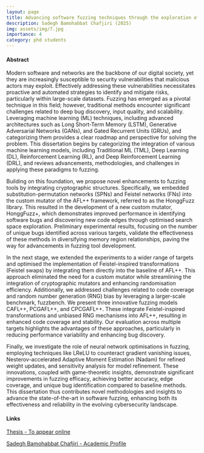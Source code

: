 ```yaml
---
layout: page
title: Advancing software fuzzing techniques through the exploration of cryptographic concepts and machine learning
description: Sadegh Bamohabbat Chafjiri (2025)
img: assets/img/7.jpg
importance: 4
category: phd students
---
```


#### Abstract

Modern software and networks are the backbone of our digital society, yet they are increasingly susceptible to security vulnerabilities that malicious actors may exploit. Effectively addressing these vulnerabilities necessitates proactive and automated strategies to identify and mitigate risks, particularly within large-scale datasets. Fuzzing has emerged as a pivotal technique in this field; however, traditional methods encounter significant challenges related to deep bug discovery, input quality, and scalability. Leveraging machine learning (ML) techniques, including advanced architectures such as Long Short-Term Memory (LSTM), Generative Adversarial Networks (GANs), and Gated Recurrent Units (GRUs), and categorizing them provides a clear roadmap and perspective for solving the problem. This dissertation begins by categorizing the integration of various machine learning models, including Traditional ML (TML), Deep Learning (DL), Reinforcement Learning (RL), and Deep Reinforcement Learning (DRL), and reviews advancements, methodologies, and challenges in applying these paradigms to fuzzing.

Building on this foundation, we propose novel enhancements to fuzzing tools by integrating cryptographic structures. Specifically, we embedded substitution-permutation networks (SPNs) and Feistel networks (FNs) into the custom mutator of the AFL++ framework, referred to as the HonggFuzz library. This resulted in the development of a new custom mutator, HonggFuzz+, which demonstrates improved performance in identifying software bugs and discovering new code edges through optimised search space exploration. Preliminary experimental results, focusing on the number of unique bugs identified across various targets, validate the effectiveness of these methods in diversifying memory region relationships, paving the way for advancements in fuzzing tool development.

In the next stage, we extended the experiments to a wider range of targets and optimised the implementation of Feistel-inspired transformations (Feistel swaps) by integrating them directly into the baseline of AFL++. This approach eliminated the need for a custom mutator while streamlining the integration of cryptographic mutators and enhancing randomisation efficiency. Additionally, we addressed challenges related to code coverage and random number generation (RNG) bias by leveraging a larger-scale benchmark, fuzzbench. We present three innovative fuzzing models CAFL++, PCGAFL++, and CPCGAFL++. These integrate Feistel-inspired transformations and unbiased RNG mechanisms into AFL++, resulting in enhanced code coverage and stability. Our evaluation across multiple targets highlights the advantages of these approaches, particularly in reducing performance variability and enhancing bug discovery.

Finally, we investigate the role of neural network optimisations in fuzzing, employing techniques like LReLU to counteract gradient vanishing issues, Nesterov-accelerated Adaptive Moment Estimation (Nadam) for refined weight updates, and sensitivity analysis for model refinement. These innovations, coupled with game-theoretic insights, demonstrate significant improvements in fuzzing efficacy, achieving better accuracy, edge coverage, and unique bug identification compared to baseline methods. This dissertation thus contributes novel methodologies and insights to advance the state-of-the-art in software fuzzing, enhancing both its effectiveness and reliability in the evolving cybersecurity landscape.

#### Links

[Thesis - To appear online](#)

[Sadegh Bamohabbat Chafjiri - Academic Profile](https://people.uwe.ac.uk/Person/SadeghBamohabbatchafjiri)
